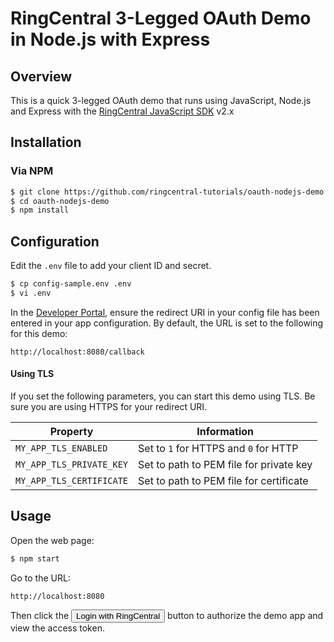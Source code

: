 RingCentral 3-Legged OAuth Demo in Node.js with Express
==========================================================

## Overview

This is a quick 3-legged OAuth demo that runs using JavaScript, Node.js and Express with the [RingCentral JavaScript SDK](https://github.com/ringcentral/ringcentral-js) v2.x

## Installation

### Via NPM

```bash
$ git clone https://github.com/ringcentral-tutorials/oauth-nodejs-demo.git
$ cd oauth-nodejs-demo
$ npm install
```

## Configuration

Edit the `.env` file to add your client ID and secret.

```bash
$ cp config-sample.env .env
$ vi .env
```

In the [Developer Portal](http://developer.ringcentral.com/), ensure the redirect URI in your config file has been entered in your app configuration. By default, the URL is set to the following for this demo:

```
http://localhost:8080/callback
```

#### Using TLS

If you set the following parameters, you can start this demo using TLS. Be sure you are using HTTPS for your redirect URI.

| Property | Information |
|----------|-------------|
| `MY_APP_TLS_ENABLED` | Set to `1` for HTTPS and `0` for HTTP |
| `MY_APP_TLS_PRIVATE_KEY` | Set to path to PEM file for private key |
| `MY_APP_TLS_CERTIFICATE` | Set to path to PEM file for certificate |

## Usage

Open the web page:

```bash
$ npm start
```

Go to the URL:

```
http://localhost:8080
````

Then click the <input type="button" value="Login with RingCentral"> button to authorize the demo app and view the access token.
